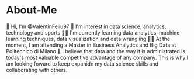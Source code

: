 # About-Me
👋 Hi, I'm @ValentinFeliu97
🤔 I'm interest in data science, analytics, technology and sports
👨‍💻 I'm currently learning data analytics, machine learning techniques, data visualization and data wrangling
👨‍🎓 At the moment, I am attending a Master in Business Analytics and Big Data at Politecnico di Milano
🔋 I believe that data and the way it is administrated is today's most valuable competitive advantage of any company. This is why I am looking foward to keep expanidn my data science skills and collaborating with others. 
